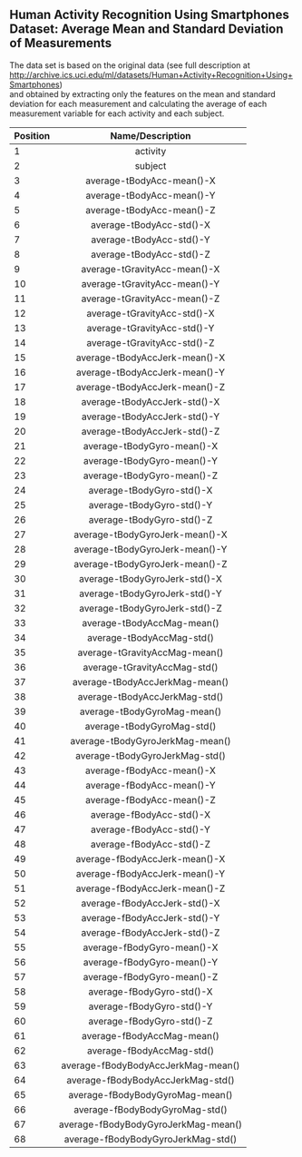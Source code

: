 ## Human Activity Recognition Using Smartphones Dataset: Average Mean and Standard Deviation of Measurements

The data set is based on the original data 
(see full description at http://archive.ics.uci.edu/ml/datasets/Human+Activity+Recognition+Using+Smartphones)  
and obtained by extracting only the features on the mean and standard deviation for each measurement and calculating
the average of each measurement variable for each activity and each subject.

| Position      |Name/Description|
| ------------- |:-------------:|
|1|activity|
|2|subject|
|3|average-tBodyAcc-mean()-X|
|4|average-tBodyAcc-mean()-Y|
|5|average-tBodyAcc-mean()-Z|
|6|average-tBodyAcc-std()-X|
|7|average-tBodyAcc-std()-Y|
|8|average-tBodyAcc-std()-Z|
|9|average-tGravityAcc-mean()-X|
|10|average-tGravityAcc-mean()-Y|
|11|average-tGravityAcc-mean()-Z|
|12|average-tGravityAcc-std()-X|
|13|average-tGravityAcc-std()-Y|
|14|average-tGravityAcc-std()-Z|
|15|average-tBodyAccJerk-mean()-X|
|16|average-tBodyAccJerk-mean()-Y|
|17|average-tBodyAccJerk-mean()-Z|
|18|average-tBodyAccJerk-std()-X|
|19|average-tBodyAccJerk-std()-Y|
|20|average-tBodyAccJerk-std()-Z|
|21|average-tBodyGyro-mean()-X|
|22|average-tBodyGyro-mean()-Y|
|23|average-tBodyGyro-mean()-Z|
|24|average-tBodyGyro-std()-X|
|25|average-tBodyGyro-std()-Y|
|26|average-tBodyGyro-std()-Z|
|27|average-tBodyGyroJerk-mean()-X|
|28|average-tBodyGyroJerk-mean()-Y|
|29|average-tBodyGyroJerk-mean()-Z|
|30|average-tBodyGyroJerk-std()-X|
|31|average-tBodyGyroJerk-std()-Y|
|32|average-tBodyGyroJerk-std()-Z|
|33|average-tBodyAccMag-mean()|
|34|average-tBodyAccMag-std()|
|35|average-tGravityAccMag-mean()|
|36|average-tGravityAccMag-std()|
|37|average-tBodyAccJerkMag-mean()|
|38|average-tBodyAccJerkMag-std()|
|39|average-tBodyGyroMag-mean()|
|40|average-tBodyGyroMag-std()|
|41|average-tBodyGyroJerkMag-mean()|
|42|average-tBodyGyroJerkMag-std()|
|43|average-fBodyAcc-mean()-X|
|44|average-fBodyAcc-mean()-Y|
|45|average-fBodyAcc-mean()-Z|
|46|average-fBodyAcc-std()-X|
|47|average-fBodyAcc-std()-Y|
|48|average-fBodyAcc-std()-Z|
|49|average-fBodyAccJerk-mean()-X|
|50|average-fBodyAccJerk-mean()-Y|
|51|average-fBodyAccJerk-mean()-Z|
|52|average-fBodyAccJerk-std()-X|
|53|average-fBodyAccJerk-std()-Y|
|54|average-fBodyAccJerk-std()-Z|
|55|average-fBodyGyro-mean()-X|
|56|average-fBodyGyro-mean()-Y|
|57|average-fBodyGyro-mean()-Z|
|58|average-fBodyGyro-std()-X|
|59|average-fBodyGyro-std()-Y|
|60|average-fBodyGyro-std()-Z|
|61|average-fBodyAccMag-mean()|
|62|average-fBodyAccMag-std()|
|63|average-fBodyBodyAccJerkMag-mean()|
|64|average-fBodyBodyAccJerkMag-std()|
|65|average-fBodyBodyGyroMag-mean()|
|66|average-fBodyBodyGyroMag-std()|
|67|average-fBodyBodyGyroJerkMag-mean()|
|68|average-fBodyBodyGyroJerkMag-std()|

